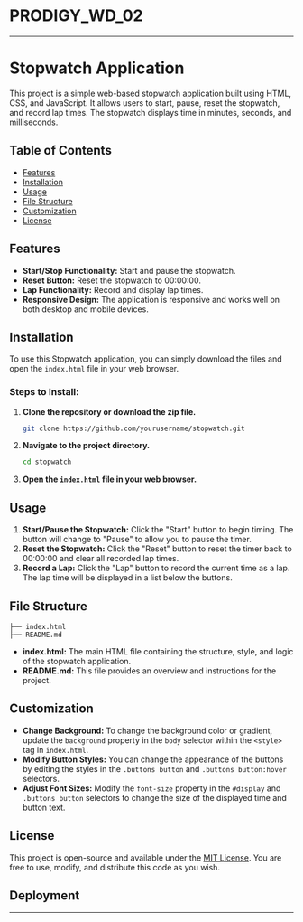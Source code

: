 # PRODIGY_WD_02

---

# Stopwatch Application

This project is a simple web-based stopwatch application built using HTML, CSS, and JavaScript. It allows users to start, pause, reset the stopwatch, and record lap times. The stopwatch displays time in minutes, seconds, and milliseconds.

## Table of Contents

- [Features](#features)
- [Installation](#installation)
- [Usage](#usage)
- [File Structure](#file-structure)
- [Customization](#customization)
- [License](#license)

## Features

- **Start/Stop Functionality:** Start and pause the stopwatch.
- **Reset Button:** Reset the stopwatch to 00:00:00.
- **Lap Functionality:** Record and display lap times.
- **Responsive Design:** The application is responsive and works well on both desktop and mobile devices.

## Installation

To use this Stopwatch application, you can simply download the files and open the `index.html` file in your web browser.

### Steps to Install:
1. **Clone the repository or download the zip file.**
   ```bash
   git clone https://github.com/yourusername/stopwatch.git
   ```
2. **Navigate to the project directory.**
   ```bash
   cd stopwatch
   ```
3. **Open the `index.html` file in your web browser.**

## Usage

1. **Start/Pause the Stopwatch:** Click the "Start" button to begin timing. The button will change to "Pause" to allow you to pause the timer.
2. **Reset the Stopwatch:** Click the "Reset" button to reset the timer back to 00:00:00 and clear all recorded lap times.
3. **Record a Lap:** Click the "Lap" button to record the current time as a lap. The lap time will be displayed in a list below the buttons.

## File Structure

```
├── index.html
├── README.md
```

- **index.html:** The main HTML file containing the structure, style, and logic of the stopwatch application.
- **README.md:** This file provides an overview and instructions for the project.

## Customization

- **Change Background:** To change the background color or gradient, update the `background` property in the `body` selector within the `<style>` tag in `index.html`.
- **Modify Button Styles:** You can change the appearance of the buttons by editing the styles in the `.buttons button` and `.buttons button:hover` selectors.
- **Adjust Font Sizes:** Modify the `font-size` property in the `#display` and `.buttons button` selectors to change the size of the displayed time and button text.

## License

This project is open-source and available under the [MIT License](https://opensource.org/licenses/MIT). You are free to use, modify, and distribute this code as you wish.

## Deployment 


---

